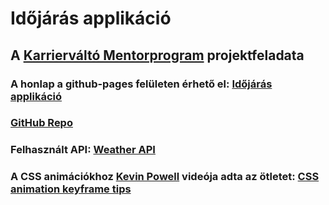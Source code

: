 # Időjárás applikáció

## A [Karrierváltó Mentorprogram](https://programozaskarrier.hu/karriervalto/>) projektfeladata

### A honlap a github-pages felületen érhető el: [Időjárás applikáció](https://tamas100.github.io/weather-app/)

### [GitHub Repo](https://github.com/tamas100/weather-app)

### Felhasznált API: [Weather API](https://www.weatherapi.com)

### A CSS animációkhoz [Kevin Powell](https://www.youtube.com/@KevinPowell) videója adta az ötletet: [CSS animation keyframe tips](https://youtu.be/vYAYrnNrZqA?si=4CYdlQwQom_IEBPl)
